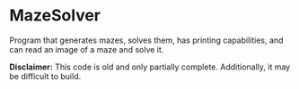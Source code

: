 # MazeSolver

Program that generates mazes, solves them, has printing capabilities, and can read an image of a maze and solve it.

**Disclaimer:** This code is old and only partially complete.  Additionally, it may be difficult to build.

